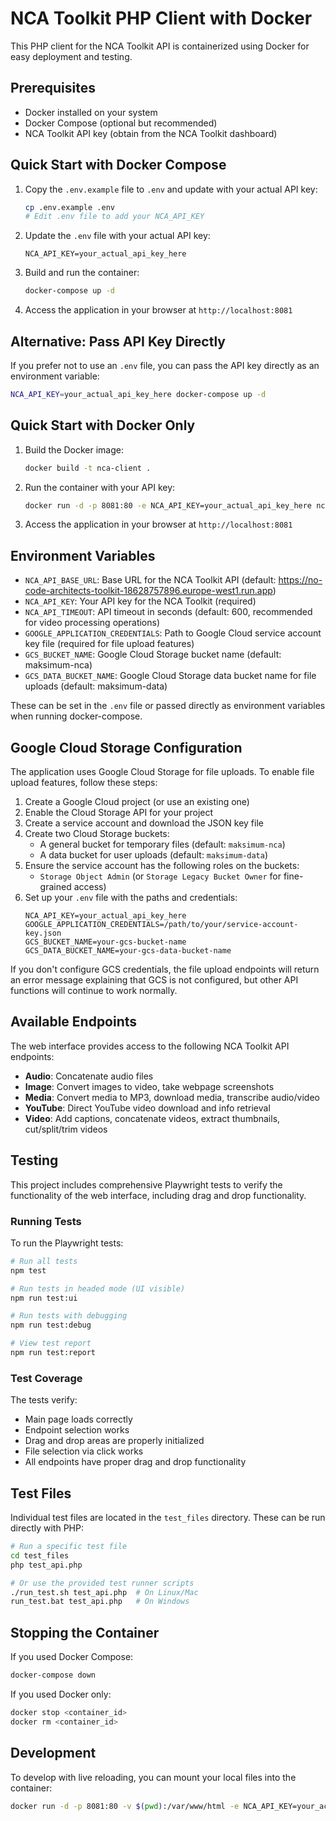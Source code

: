 # NCA Toolkit PHP Client with Docker

This PHP client for the NCA Toolkit API is containerized using Docker for easy deployment and testing.

## Prerequisites

- Docker installed on your system
- Docker Compose (optional but recommended)
- NCA Toolkit API key (obtain from the NCA Toolkit dashboard)

## Quick Start with Docker Compose

1. Copy the `.env.example` file to `.env` and update with your actual API key:
   ```bash
   cp .env.example .env
   # Edit .env file to add your NCA_API_KEY
   ```

2. Update the `.env` file with your actual API key:
   ```env
   NCA_API_KEY=your_actual_api_key_here
   ```

3. Build and run the container:
   ```bash
   docker-compose up -d
   ```

4. Access the application in your browser at `http://localhost:8081`

## Alternative: Pass API Key Directly

If you prefer not to use an `.env` file, you can pass the API key directly as an environment variable:

```bash
NCA_API_KEY=your_actual_api_key_here docker-compose up -d
```

## Quick Start with Docker Only

1. Build the Docker image:
   ```bash
   docker build -t nca-client .
   ```

2. Run the container with your API key:
   ```bash
   docker run -d -p 8081:80 -e NCA_API_KEY=your_actual_api_key_here nca-client
   ```

3. Access the application in your browser at `http://localhost:8081`

## Environment Variables

- `NCA_API_BASE_URL`: Base URL for the NCA Toolkit API (default: https://no-code-architects-toolkit-18628757896.europe-west1.run.app)
- `NCA_API_KEY`: Your API key for the NCA Toolkit (required)
- `NCA_API_TIMEOUT`: API timeout in seconds (default: 600, recommended for video processing operations)
- `GOOGLE_APPLICATION_CREDENTIALS`: Path to Google Cloud service account key file (required for file upload features)
- `GCS_BUCKET_NAME`: Google Cloud Storage bucket name (default: maksimum-nca)
- `GCS_DATA_BUCKET_NAME`: Google Cloud Storage data bucket name for file uploads (default: maksimum-data)

These can be set in the `.env` file or passed directly as environment variables when running docker-compose.

## Google Cloud Storage Configuration

The application uses Google Cloud Storage for file uploads. To enable file upload features, follow these steps:

1. Create a Google Cloud project (or use an existing one)
2. Enable the Cloud Storage API for your project
3. Create a service account and download the JSON key file
4. Create two Cloud Storage buckets:
   - A general bucket for temporary files (default: `maksimum-nca`)
   - A data bucket for user uploads (default: `maksimum-data`)
5. Ensure the service account has the following roles on the buckets:
   - `Storage Object Admin` (or `Storage Legacy Bucket Owner` for fine-grained access)
6. Set up your `.env` file with the paths and credentials:
   ```env
   NCA_API_KEY=your_actual_api_key_here
   GOOGLE_APPLICATION_CREDENTIALS=/path/to/your/service-account-key.json
   GCS_BUCKET_NAME=your-gcs-bucket-name
   GCS_DATA_BUCKET_NAME=your-gcs-data-bucket-name
   ```
   
If you don't configure GCS credentials, the file upload endpoints will return an error message explaining that GCS is not configured, but other API functions will continue to work normally.

## Available Endpoints

The web interface provides access to the following NCA Toolkit API endpoints:

- **Audio**: Concatenate audio files
- **Image**: Convert images to video, take webpage screenshots
- **Media**: Convert media to MP3, download media, transcribe audio/video
- **YouTube**: Direct YouTube video download and info retrieval
- **Video**: Add captions, concatenate videos, extract thumbnails, cut/split/trim videos

## Testing

This project includes comprehensive Playwright tests to verify the functionality of the web interface, including drag and drop functionality.

### Running Tests

To run the Playwright tests:

```bash
# Run all tests
npm test

# Run tests in headed mode (UI visible)
npm run test:ui

# Run tests with debugging
npm run test:debug

# View test report
npm run test:report
```

### Test Coverage

The tests verify:
- Main page loads correctly
- Endpoint selection works
- Drag and drop areas are properly initialized
- File selection via click works
- All endpoints have proper drag and drop functionality

## Test Files

Individual test files are located in the `test_files` directory. These can be run directly with PHP:

```bash
# Run a specific test file
cd test_files
php test_api.php

# Or use the provided test runner scripts
./run_test.sh test_api.php  # On Linux/Mac
run_test.bat test_api.php   # On Windows
```

## Stopping the Container

If you used Docker Compose:
```bash
docker-compose down
```

If you used Docker only:
```bash
docker stop <container_id>
docker rm <container_id>
```

## Development

To develop with live reloading, you can mount your local files into the container:

```bash
docker run -d -p 8081:80 -v $(pwd):/var/www/html -e NCA_API_KEY=your_actual_api_key_here nca-client
```
